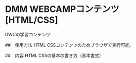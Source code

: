 # DMM WEBCAMPコンテンツ[HTML/CSS]
DWCの学習コンテンツ

##　使用方法
HTML CSSコンテンツのためブラウザで実行可能。

##　内容
HTML CSSの基本の書き方（基本書式）
